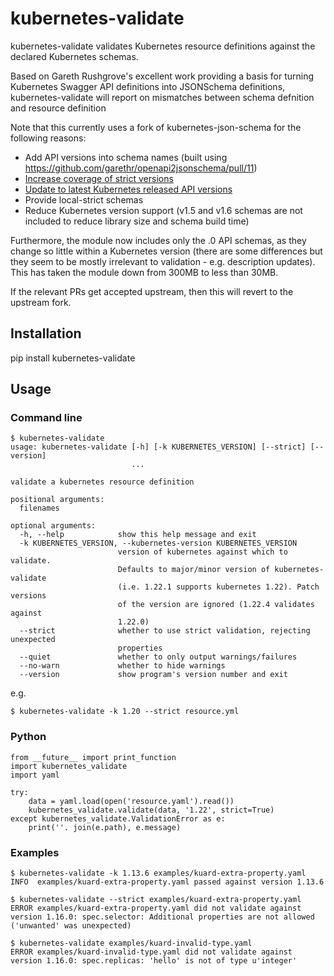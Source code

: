 # kubernetes-validate

kubernetes-validate validates Kubernetes resource definitions against the
declared Kubernetes schemas.

Based on Gareth Rushgrove's excellent work providing a basis for turning Kubernetes
Swagger API definitions into JSONSchema definitions, kubernetes-validate will report
on mismatches between schema defnition and resource definition

Note that this currently uses a fork of kubernetes-json-schema for the following reasons:
* Add API versions into schema names (built using https://github.com/garethr/openapi2jsonschema/pull/11)
* [Increase coverage of strict versions](https://github.com/garethr/kubernetes-json-schema/pull/8)
* [Update to latest Kubernetes released API versions](https://github.com/garethr/kubernetes-json-schema/pull/8)
* Provide local-strict schemas
* Reduce Kubernetes version support (v1.5 and v1.6 schemas are not included to reduce
  library size and schema build time)

Furthermore, the module now includes only the .0 API schemas, as they change so little within a Kubernetes
version (there are some differences but they seem to be mostly irrelevant to validation - e.g. description
updates). This has taken the module down from 300MB to less than 30MB.

If the relevant PRs get accepted upstream, then this will revert to the upstream fork.

## Installation

pip install kubernetes-validate

## Usage

### Command line

```
$ kubernetes-validate
usage: kubernetes-validate [-h] [-k KUBERNETES_VERSION] [--strict] [--version]
                           ...

validate a kubernetes resource definition

positional arguments:
  filenames

optional arguments:
  -h, --help            show this help message and exit
  -k KUBERNETES_VERSION, --kubernetes-version KUBERNETES_VERSION
                        version of kubernetes against which to validate.
                        Defaults to major/minor version of kubernetes-validate
                        (i.e. 1.22.1 supports kubernetes 1.22). Patch versions
                        of the version are ignored (1.22.4 validates against
                        1.22.0)
  --strict              whether to use strict validation, rejecting unexpected
                        properties
  --quiet               whether to only output warnings/failures
  --no-warn             whether to hide warnings
  --version             show program's version number and exit
```

e.g.

```
$ kubernetes-validate -k 1.20 --strict resource.yml
```

### Python

```
from __future__ import print_function
import kubernetes_validate
import yaml

try:
    data = yaml.load(open('resource.yaml').read())
    kubernetes_validate.validate(data, '1.22', strict=True)
except kubernetes_validate.ValidationError as e:
    print(''. join(e.path), e.message)
```

### Examples

```
$ kubernetes-validate -k 1.13.6 examples/kuard-extra-property.yaml
INFO  examples/kuard-extra-property.yaml passed against version 1.13.6
```

```
$ kubernetes-validate --strict examples/kuard-extra-property.yaml
ERROR examples/kuard-extra-property.yaml did not validate against version 1.16.0: spec.selector: Additional properties are not allowed ('unwanted' was unexpected)
```

```
$ kubernetes-validate examples/kuard-invalid-type.yaml
ERROR examples/kuard-invalid-type.yaml did not validate against version 1.16.0: spec.replicas: 'hello' is not of type u'integer'
```

